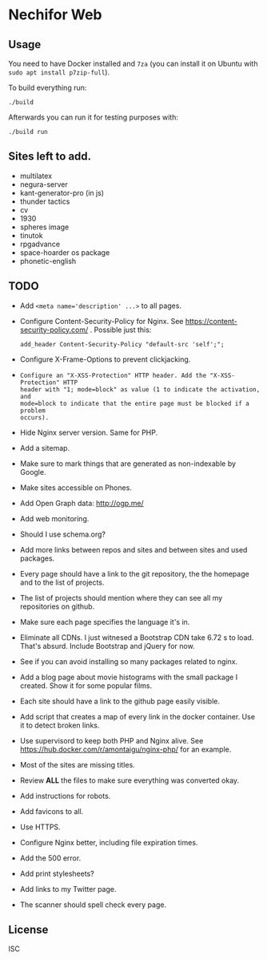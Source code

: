 # Nechifor Web

## Usage

You need to have Docker installed and `7za` (you can install it on Ubuntu with
`sudo apt install p7zip-full`).

To build everything run:

    ./build

Afterwards you can run it for testing purposes with:

    ./build run

## Sites left to add.

- multilatex
- negura-server
- kant-generator-pro (in js)
- thunder tactics
- cv
- 1930
- spheres image
- tinutok
- rpgadvance
- space-hoarder os package
- phonetic-english

## TODO

- Add `<meta name='description' ...>` to all pages.

- Configure Content-Security-Policy for Nginx. See
  https://content-security-policy.com/ . Possible just this:

      add_header Content-Security-Policy "default-src 'self';";

- Configure X-Frame-Options to prevent clickjacking.

- ```
  Configure an "X-XSS-Protection" HTTP header. Add the "X-XSS-Protection" HTTP
  header with "1; mode=block" as value (1 to indicate the activation, and
  mode=block to indicate that the entire page must be blocked if a problem
  occurs).
  ```

- Hide Nginx server version. Same for PHP.

- Add a sitemap.

- Make sure to mark things that are generated as non-indexable by Google.

- Make sites accessible on Phones.

- Add Open Graph data: http://ogp.me/

- Add web monitoring.

- Should I use schema.org?

- Add more links between repos and sites and between sites and used packages.

- Every page should have a link to the git repository, the the homepage and to
  the list of projects.

- The list of projects should mention where they can see all my repositories on
  github.

- Make sure each page specifies the language it's in.

- Eliminate all CDNs. I just witnesed a Bootstrap CDN take 6.72 s to load.
  That's absurd. Include Bootstrap and jQuery for now.

- See if you can avoid installing so many packages related to nginx.

- Add a blog page about movie histograms with the small package I created. Show
  it for some popular films.

- Each site should have a link to the github page easily visible.

- Add script that creates a map of every link in the docker container. Use it to
  detect broken links.

- Use supervisord to keep both PHP and Nginx alive. See
  https://hub.docker.com/r/amontaigu/nginx-php/ for an example.

- Most of the sites are missing titles.

- Review **ALL** the files to make sure everything was converted okay.

- Add instructions for robots.

- Add favicons to all.

- Use HTTPS.

- Configure Nginx better, including file expiration times.

- Add the 500 error.

- Add print stylesheets?

- Add links to my Twitter page.

- The scanner should spell check every page.

## License

ISC
